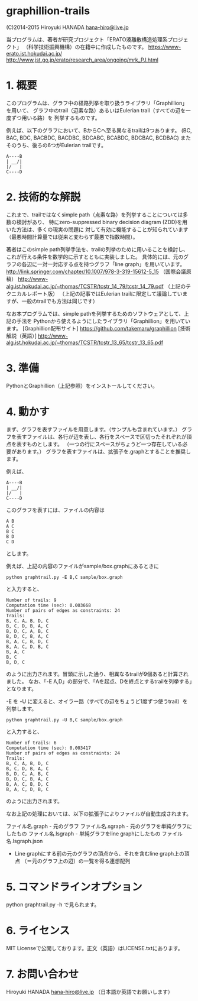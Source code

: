# graphillion-trails

(C)2014-2015 Hiroyuki HANADA <hana-hiro@live.jp>

当プログラムは、著者が研究プロジェクト「ERATO湊離散構造処理系プロジェクト」
（科学技術振興機構）の在籍中に作成したものです。
https://www-erato.ist.hokudai.ac.jp/
http://www.jst.go.jp/erato/research_area/ongoing/mrk_PJ.html

# 1. 概要

このプログラムは、グラフ中の経路列挙を取り扱うライブラリ「Graphillion」を用いて、
グラフ中のtrail（辺素な路）あるいはEulerian trail（すべての辺を一度ずつ用いる路）を
列挙するものです。

例えば、以下のグラフにおいて、BからCへ至る異なるtrailは9つあります。
(BC, BAC, BDC, BACBDC, BACDBC, BDCABC, BCABDC, BDCBAC, BCDBAC)
またそのうち、後ろの6つがEulerian trailです。

    A----B
    | __/|
    |/   |
    C----D

# 2. 技術的な解説

これまで、trailではなくsimple path（点素な路）を列挙することについては多数の検討があり、
特にzero-suppressed binary decision diagram (ZDD)を用いた方法は、多くの現実の問題に
対して有効に機能することが知られています（最悪時間計算量では従来と変わらず最悪で指数時間）。

著者はこのsimple path列挙手法を、trailの列挙のために用いることを検討し、
これが行える条件を数学的に示すとともに実装しました。
具体的には、元のグラフの各辺に一対一対応する点を持つグラフ「line graph」を用いています。
http://link.springer.com/chapter/10.1007/978-3-319-15612-5_15 （国際会議原稿）
http://www-alg.ist.hokudai.ac.jp/~thomas/TCSTR/tcstr_14_79/tcstr_14_79.pdf （上記のテクニカルレポート版）
（上記の記事ではEulerian trailに限定して議論していますが、一般のtrailでも方法は同じです）

なお本プログラムでは、simple pathを列挙するためのソフトウェアとして、上記の手法を
Pythonから使えるようにしたライブラリ「Graphillion」を用いています。
[Graphillion配布サイト]
https://github.com/takemaru/graphillion
[技術解説（英語）]
http://www-alg.ist.hokudai.ac.jp/~thomas/TCSTR/tcstr_13_65/tcstr_13_65.pdf

# 3. 準備

PythonとGraphillion（上記参照）をインストールしてください。

# 4. 動かす

まず、グラフを表すファイルを用意します。（サンプルも含まれています。）
グラフを表すファイルは、各行が辺を表し、各行をスペースで区切ったそれぞれが頂点を表すものとします。
（一つの行にスペースがちょうど一つ存在している必要があります。）
グラフを表すファイルは、拡張子を.graphとすることを推奨します。

例えば、

    A----B
    | __/|
    |/   |
    C----D

このグラフを表すには、ファイルの内容は

    A B
    A C
    B C
    B D
    C D

とします。

例えば、上記の内容のファイルがsample/box.graphにあるときに

    python graphtrail.py -E B,C sample/box.graph

と入力すると、

    Number of trails: 9
    Computation time (sec): 0.003668
    Number of pairs of edges as constraints: 24
    Trails:
    B, C, A, B, D, C
    B, C, D, B, A, C
    B, D, C, A, B, C
    B, D, C, B, A, C
    B, A, C, B, D, C
    B, A, C, D, B, C
    B, A, C
    B, C
    B, D, C

のように出力されます。冒頭に示した通り、相異なるtrailが9個あると計算されました。
なお、「-E A,D」の部分で、「Aを起点、Dを終点とするtrailを列挙する」となります。

-E を -U に変えると、オイラー路（すべての辺をちょうど1度ずつ使うtrail）を列挙します。

    python graphtrail.py -U B,C sample/box.graph

と入力すると、

    Number of trails: 6
    Computation time (sec): 0.003417
    Number of pairs of edges as constraints: 24
    Trails:
    B, C, A, B, D, C
    B, C, D, B, A, C
    B, D, C, A, B, C
    B, D, C, B, A, C
    B, A, C, B, D, C
    B, A, C, D, B, C

のように出力されます。

なお上記の処理においては、以下の拡張子によりファイルが自動生成されます。

ファイル名.graph   - 元のグラフ
ファイル名.sgraph  - 元のグラフを単純グラフにしたもの
ファイル名.lsgraph - 単純グラフをline graphにしたもの
ファイル名.lsgraph.json
- Line graphにする前の元のグラフの頂点から、それを含むline graph上の頂点
  （＝元のグラフ上の辺）の一覧を得る連想配列

# 5. コマンドラインオプション

python graphtrail.py -h で見られます。

# 6. ライセンス

MIT Licenseで公開しております。正文（英語）はLICENSE.txtにあります。

# 7. お問い合わせ

Hiroyuki HANADA <hana-hiro@live.jp> （日本語か英語でお願いします）

